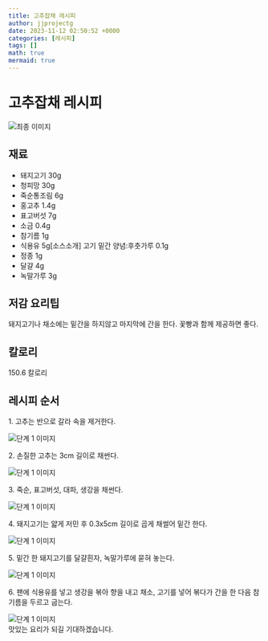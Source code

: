 ```yaml
---
title: 고추잡채 레시피
author: jjprojectg
date: 2023-11-12 02:50:52 +0000
categories: [레시피]
tags: []
math: true
mermaid: true
---
```

<meta name="og:type" content="website"/>
<meta charset="UTF-8"/>
<div class="header">
  <h1>고추잡채 레시피</h1>
</div>

<div class="container my-4">
  <div class="row">
    <div class="col-12 col-md-6">
      <div class="recipe-image">
        <img src="http://www.foodsafetykorea.go.kr/uploadimg/20141117/20141117053402_1416213242394.jpg" class="step-image" alt="최종 이미지"/>
      </div>
    </div>
    <div class="col-12 col-md-6">
      <div class="ingredients">
        <h2>재료</h2>
        <ul class="card">
          <li> 돼지고기 30g </li>
          <li>  청피망 30g </li>
          <li>  죽순통조림 6g </li>
          <li>  홍고추 1.4g </li>
          <li>  표고버섯 7g </li>
          <li>  소금 0.4g </li>
          <li>  참기름 1g </li>
          <li>  식용유 5g[소스소개] 고기 밑간 양념:후춧가루 0.1g </li>
          <li>  정종 1g </li>
          <li>  달걀 4g </li>
          <li>  녹말가루 3g </li>
</ul>
      </div>
    </div>
    <div class="col-12 col-md-6">
      <div class="ingredients">
        <h2>저감 요리팁</h2>
        <div class="card"> 
          <p>
            돼지고기나 채소에는 밑간을 하지않고 마지막에 간을 한다. 꽃빵과 함께 제공하면 좋다.
          </p>
        </div>
      </div>
      <div class="ingredients">
        <h2>칼로리</h2>
        <div class="card"> 
          <p>
            150.6 칼로리
          </p>
        </div>
      </div>
    </div>
  </div>

  <h2 class="my-4">레시피 순서</h2>
  <div class="card recipe-card">
    <div class="card-body recipe-step">
      <p class="card-text step-description">1. 고추는 반으로 갈라 속을 제거한다.</p>
      <img src="http://www.foodsafetykorea.go.kr/uploadimg/cook/809-1.jpg" alt="단계 1 이미지" class="step-image"/>
    </div>
  </div>
  <div class="card recipe-card">
    <div class="card-body recipe-step">
      <p class="card-text step-description">2. 손질한 고추는 3cm 길이로 채썬다.</p>
      <img src="http://www.foodsafetykorea.go.kr/uploadimg/cook/809-2.jpg" alt="단계 1 이미지" class="step-image"/>
    </div>
  </div>
  <div class="card recipe-card">
    <div class="card-body recipe-step">
      <p class="card-text step-description">3. 죽순, 표고버섯, 대파, 생강을 채썬다.</p>
      <img src="http://www.foodsafetykorea.go.kr/uploadimg/cook/809-3.jpg" alt="단계 1 이미지" class="step-image"/>
    </div>
  </div>
  <div class="card recipe-card">
    <div class="card-body recipe-step">
      <p class="card-text step-description">4. 돼지고기는 얇게 저민 후 0.3x5cm 길이로 곱게 채썰어 밑간 한다.</p>
      <img src="http://www.foodsafetykorea.go.kr/uploadimg/cook/809-4.jpg" alt="단계 1 이미지" class="step-image"/>
    </div>
  </div>
  <div class="card recipe-card">
    <div class="card-body recipe-step">
      <p class="card-text step-description">5. 밑간 한 돼지고기를 달걀흰자, 녹말가루에 묻혀 놓는다.</p>
      <img src="http://www.foodsafetykorea.go.kr/uploadimg/cook/809-5.jpg" alt="단계 1 이미지" class="step-image"/>
    </div>
  </div>
  <div class="card recipe-card">
    <div class="card-body recipe-step">
      <p class="card-text step-description">6. 팬에 식용유를 넣고 생강을 볶아 향을 내고 채소, 고기를 넣어 볶다가 간을 한 다음 참기름을 두르고 굽는다.</p>
      <img src="http://www.foodsafetykorea.go.kr/uploadimg/cook/809-6.jpg" alt="단계 1 이미지" class="step-image"/>
    </div>
  </div>

</div>
맛있는 요리가 되길 기대하겠습니다.
